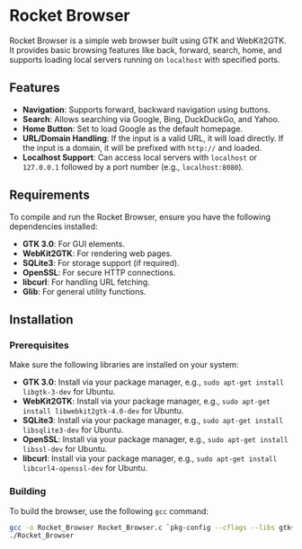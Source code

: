 # Rocket Browser

Rocket Browser is a simple web browser built using GTK and WebKit2GTK. It provides basic browsing features like back, forward, search, home, and supports loading local servers running on `localhost` with specified ports.

## Features

- **Navigation**: Supports forward, backward navigation using buttons.
- **Search**: Allows searching via Google, Bing, DuckDuckGo, and Yahoo.
- **Home Button**: Set to load Google as the default homepage.
- **URL/Domain Handling**: If the input is a valid URL, it will load directly. If the input is a domain, it will be prefixed with `http://` and loaded.
- **Localhost Support**: Can access local servers with `localhost` or `127.0.0.1` followed by a port number (e.g., `localhost:8080`).

## Requirements

To compile and run the Rocket Browser, ensure you have the following dependencies installed:

- **GTK 3.0**: For GUI elements.
- **WebKit2GTK**: For rendering web pages.
- **SQLite3**: For storage support (if required).
- **OpenSSL**: For secure HTTP connections.
- **libcurl**: For handling URL fetching.
- **Glib**: For general utility functions.

## Installation

### Prerequisites

Make sure the following libraries are installed on your system:

- **GTK 3.0**: Install via your package manager, e.g., `sudo apt-get install libgtk-3-dev` for Ubuntu.
- **WebKit2GTK**: Install via your package manager, e.g., `sudo apt-get install libwebkit2gtk-4.0-dev` for Ubuntu.
- **SQLite3**: Install via your package manager, e.g., `sudo apt-get install libsqlite3-dev` for Ubuntu.
- **OpenSSL**: Install via your package manager, e.g., `sudo apt-get install libssl-dev` for Ubuntu.
- **libcurl**: Install via your package manager, e.g., `sudo apt-get install libcurl4-openssl-dev` for Ubuntu.

### Building

To build the browser, use the following `gcc` command:

```sh
gcc -o Rocket_Browser Rocket_Browser.c `pkg-config --cflags --libs gtk+-3.0 webkit2gtk-4.0` -lsqlite3 -lssl -lcrypto -lcurl
./Rocket_Browser

